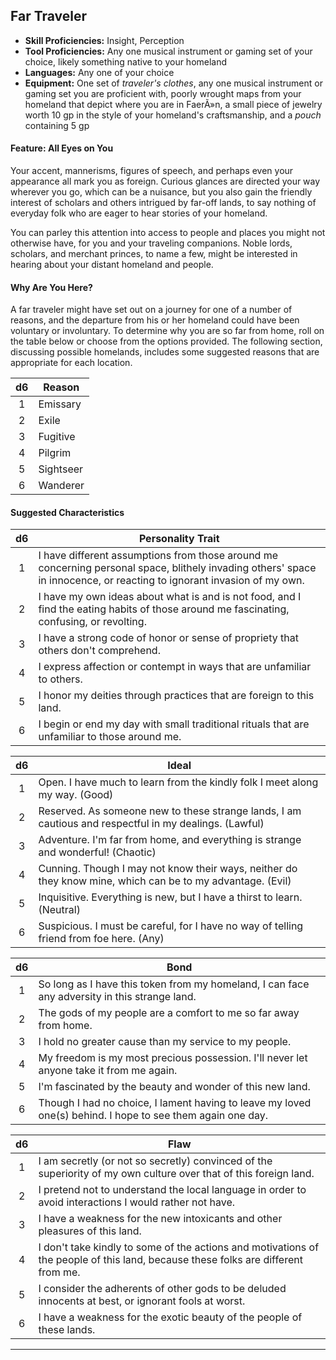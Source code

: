 ﻿## Far Traveler

- **Skill Proficiencies:** Insight, Perception
- **Tool Proficiencies:** Any one musical instrument or gaming set of your choice, likely something native to your homeland
- **Languages:** Any one of your choice
- **Equipment:** One set of *traveler's clothes*, any one musical instrument or gaming set you are proficient with, poorly wrought maps from your homeland that depict where you are in FaerÃ»n, a small piece of jewelry worth 10 gp in the style of your homeland's craftsmanship, and a *pouch* containing 5 gp

#### Feature: All Eyes on You

Your accent, mannerisms, figures of speech, and perhaps even your appearance all mark you as foreign. Curious glances are directed your way wherever you go, which can be a nuisance, but you also gain the friendly interest of scholars and others intrigued by far-off lands, to say nothing of everyday folk who are eager to hear stories of your homeland.

You can parley this attention into access to people and places you might not otherwise have, for you and your traveling companions. Noble lords, scholars, and merchant princes, to name a few, might be interested in hearing about your distant homeland and people.

#### Why Are You Here?

A far traveler might have set out on a journey for one of a number of reasons, and the departure from his or her homeland could have been voluntary or involuntary. To determine why you are so far from home, roll on the table below or choose from the options provided. The following section, discussing possible homelands, includes some suggested reasons that are appropriate for each location.

|  d6 | Reason    |
|:---:|-----------|
|  1  | Emissary  |
|  2  | Exile     |
|  3  | Fugitive  |
|  4  | Pilgrim   |
|  5  | Sightseer |
|  6  | Wanderer  |

#### Suggested Characteristics

|  d6 | Personality Trait                                                                                                                                                      |
|:---:|------------------------------------------------------------------------------------------------------------------------------------------------------------------------|
|  1  | I have different assumptions from those around me concerning personal space, blithely invading others' space in innocence, or reacting to ignorant invasion of my own. |
|  2  | I have my own ideas about what is and is not food, and I find the eating habits of those around me fascinating, confusing, or revolting.                               |
|  3  | I have a strong code of honor or sense of propriety that others don't comprehend.                                                                                      |
|  4  | I express affection or contempt in ways that are unfamiliar to others.                                                                                                 |
|  5  | I honor my deities through practices that are foreign to this land.                                                                                                    |
|  6  | I begin or end my day with small traditional rituals that are unfamiliar to those around me.                                                                           |

|  d6 | Ideal                                                                                                      |
|:---:|------------------------------------------------------------------------------------------------------------|
|  1  | Open. I have much to learn from the kindly folk I meet along my way. (Good)                                |
|  2  | Reserved. As someone new to these strange lands, I am cautious and respectful in my dealings. (Lawful)     |
|  3  | Adventure. I'm far from home, and everything is strange and wonderful! (Chaotic)                           |
|  4  | Cunning. Though I may not know their ways, neither do they know mine, which can be to my advantage. (Evil) |
|  5  | Inquisitive. Everything is new, but I have a thirst to learn. (Neutral)                                    |
|  6  | Suspicious. I must be careful, for I have no way of telling friend from foe here. (Any)                    |

|  d6 | Bond                                                                                                       |
|:---:|------------------------------------------------------------------------------------------------------------|
|  1  | So long as I have this token from my homeland, I can face any adversity in this strange land.              |
|  2  | The gods of my people are a comfort to me so far away from home.                                           |
|  3  | I hold no greater cause than my service to my people.                                                      |
|  4  | My freedom is my most precious possession. I'll never let anyone take it from me again.                    |
|  5  | I'm fascinated by the beauty and wonder of this new land.                                                  |
|  6  | Though I had no choice, I lament having to leave my loved one(s) behind. I hope to see them again one day. |

|  d6 | Flaw                                                                                                                              |
|:---:|-----------------------------------------------------------------------------------------------------------------------------------|
|  1  | I am secretly (or not so secretly) convinced of the superiority of my own culture over that of this foreign land.                 |
|  2  | I pretend not to understand the local language in order to avoid interactions I would rather not have.                            |
|  3  | I have a weakness for the new intoxicants and other pleasures of this land.                                                       |
|  4  | I don't take kindly to some of the actions and motivations of the people of this land, because these folks are different from me. |
|  5  | I consider the adherents of other gods to be deluded innocents at best, or ignorant fools at worst.                               |
|  6  | I have a weakness for the exotic beauty of the people of these lands.                                                             |

---

